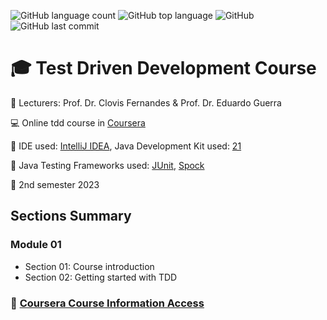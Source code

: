 ![GitHub language count](https://img.shields.io/github/languages/count/jmmarao/ws-tdd-course)
![GitHub top language](https://img.shields.io/github/languages/top/jmmarao/ws-tdd-course)
![GitHub](https://img.shields.io/github/license/jmmarao/ws-tdd-course)
![GitHub last commit](https://img.shields.io/github/last-commit/jmmarao/ws-tdd-course)

# :mortar_board: Test Driven Development Course

:triangular_flag_on_post: Lecturers: Prof. Dr. Clovis Fernandes & Prof. Dr. Eduardo Guerra

:computer: Online tdd course in [Coursera](https://www.coursera.org/learn/tdd-desenvolvimento-de-software-guiado-por-testes/)

:ticket: IDE used: [IntelliJ IDEA](https://www.jetbrains.com/pt-br/idea/), Java Development Kit used: [21](https://www.oracle.com/java/technologies/downloads/)

:hammer: Java Testing Frameworks used: [JUnit](https://junit.org/junit5/), [Spock](https://spockframework.org/)

:calendar: 2nd semester 2023

## Sections Summary

### Module 01
- Section 01: Course introduction
- Section 02: Getting started with TDD

### :link: [Coursera Course Information Access](https://www.coursera.org/)